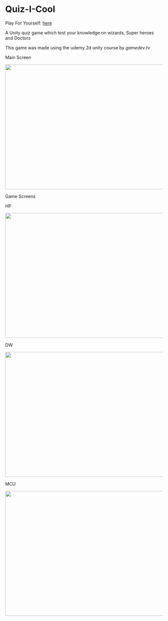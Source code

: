 # Quiz-I-Cool
Play For Yourself:
<a href="https://sharemygame.com/@YashG/quiz-i-cool" target="_blank">here</a>

A Unity quiz game which test your knowledge on wizards, Super heroes and Doctors

This game was made using the udemy 2d unity course by *gamedev.tv*

Main Screen

<img src="https://user-images.githubusercontent.com/89704419/184472199-8b7d467d-e1e8-46b8-84cc-1928e8b4d30b.png" width="600" height="400">

Game Screens

HP

<img src="https://user-images.githubusercontent.com/89704419/184472053-7a9531f9-df88-4d06-bb97-0a290c336077.png" width="600" height="400">

DW

<img src="https://user-images.githubusercontent.com/89704419/184472071-1e4e5669-95bc-47db-8fd6-cfb01c53d880.png" width="600" height="400">


MCU

<img src="https://user-images.githubusercontent.com/89704419/184472100-78ec0199-6666-4ca5-a192-e7dc9da20291.png" width="600" height="400">

